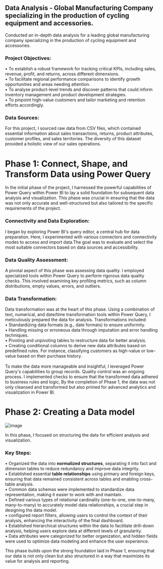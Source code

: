 ## Data Analysis - Global Manufacturing Company specializing in the production of cycling equipment and accessories.
Conducted an in-depth data analysis for a leading global manufacturing company specializing in the production of cycling equipment and accessories.

### Project Objectives:
•	To establish a robust framework for tracking critical KPIs, including sales, revenue, profit, and returns, across different dimensions.<br>
•	To facilitate regional performance comparisons to identify growth opportunities and areas needing attention.<br>
•	To analyse product-level trends and discover patterns that could inform inventory management and product development strategies.<br>
•	To pinpoint high-value customers and tailor marketing and retention efforts accordingly.<br>

### Data Sources:
For this project, I sourced raw data from CSV files, which contained essential information about sales transactions, returns, product attributes, customer profiles, and sales territories. The diversity of this dataset provided a holistic view of our sales operations.

# Phase 1: Connect, Shape, and Transform Data using Power Query
In the initial phase of the project, I harnessed the powerful capabilities of Power Query within Power BI to lay a solid foundation for subsequent data analysis and visualization. This phase was crucial in ensuring that the data was not only accurate and well-structured but also tailored to the specific requirements of the project.

### Connectivity and Data Exploration:
I began by exploring Power BI's query editor, a central hub for data preparation. Here, I experimented with various connectors and connectivity modes to access and import data.The goal was to evaluate and select the most suitable connectors based on data sources and accessibility.

### Data Quality Assessment:
A pivotal aspect of this phase was assessing data quality. I employed specialized tools within Power Query to perform rigorous data quality checks. This involved examining key profiling metrics, such as column distributions, empty values, errors, and outliers.

### Data Transformation:
Data transformation was at the heart of this phase. Using a combination of text, numerical, and date/time transformation tools within Power Query, I meticulously prepared the data for analysis. Transformations included:<br>
•	Standardizing data formats (e.g., date formats) to ensure uniformity.<br>
•	Handling missing or erroneous data through imputation and error handling techniques.<br>
•	Pivoting and unpivoting tables to restructure data for better analysis.<br>
•	Creating conditional columns to derive new data attributes based on predefined rules. For instance, classifying customers as high-value or low-value based on their purchase history.<br>
<br>
To make the data more manageable and insightful, I leveraged Power Query's capabilities to group records. Quality control was an ongoing process. I implemented checks to ensure that the transformed data adhered to business rules and logic, By the completion of Phase 1, the data was not only cleansed and transformed but also primed for advanced analytics and visualization in Power BI.

# Phase 2: Creating a Data model

![image](https://github.com/nithin009/Data-Analysis-Power-BI/assets/24668558/d58a08bb-421c-4778-acbb-21a1530a617e)

In this phase, I focused on structuring the data for efficient analysis and visualization.

### Key Steps:
• Organized the data into **normalized structures**, separating it into fact and dimension tables to reduce redundancy and improve data integrity.<br>
• Established essential **table relationships** using primary and foreign keys, ensuring that data remained consistent across tables and enabling cross-table analysis.<br>
• Common data schemas were implemented to standardize data representation, making it easier to work with and maintain.<br>
• Defined various types of relational cardinality (one-to-one, one-to-many, many-to-many) to accurately model data relationships, a crucial step in designing the data model.<br>
• configured report filters, allowing users to control the context of their analysis, enhancing the interactivity of the final dashboard.<br>
• Established hierarchical structures within the data to facilitate drill-down analysis, helping users explore data at different levels of granularity.<br>
• Data attributes were categorized for better organization, and hidden fields were used to optimize data modeling and enhance the user experience.<br>

This phase builds upon the strong foundation laid in Phase 1, ensuring that our data is not only clean but also structured in a way that maximizes its value for analysis and reporting.



